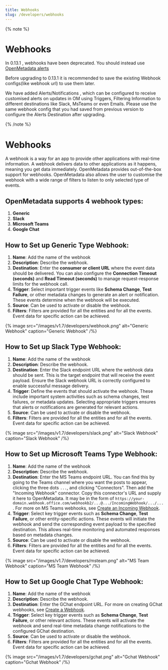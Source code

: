 ```yaml
---
title: Webhooks
slug: /developers/webhooks
---
```


{% note %}

# Webhooks

In 0.13.1 , webhooks have been deprecated. You should instead use [OpenMetadata alerts](/how-to-guides/admin-guide/alerts)

Before upgrading to 0.13.1 it is recommended to save the existing Webhook configs(like webhook url) to use them later.

We have added Alerts/Notifications , which can be configured to receive customised alerts on updates in OM using Triggers, Filtering Information to different destinations like Slack, MsTeams or even Emails.
Please use the same webhook config that you had saved from previous version to configure the Alerts Destination after upgrading.

{% /note %}

# Webhooks

A webhook is a way for an app to provide other applications with real-time information.
A webhook delivers data to other applications as it happens, meaning you get data immediately.
OpenMetadata provides out-of-the-box support for webhooks.
OpenMetadata also allows the user to customise the webhook with a wide range of filters to listen to only selected type of events.


## OpenMetadata supports 4 webhook types:
1. **Generic**
2. **Slack**
3. **Microsoft Teams**
4. **Google Chat**

## How to Set up Generic Type Webhook:
1. **Name**: Add the name of the webhook
2. **Description**: Describe the webhook.
3. **Destination**: Enter the **consumer or client URL** where the event data should be delivered. You can also configure the **Connection Timeout (seconds)** and **Read Timeout (seconds)** to manage request-response limits for the webhook call.
4. **Trigger**: Select important trigger events like **Schema Change**, **Test Failure**, or other metadata changes to generate an alert or notification. These events determine when the webhook will be executed.
5. **Source**: Can be used to activate or disable the webhook.
6. **Filters**: Filters are provided for all the entities and for all the events.
   Event data for specific action can be achieved.

{% image
src="/images/v1.7/developers/webhook.png"
alt="Generic Webhook"
caption="Generic Webhook"
/%}

## How to Set up Slack Type Webhook:
1. **Name**: Add the name of the webhook
2. **Description**: Describe the webhook.
3. **Destination**: Enter the Slack endpoint URL where the webhook data should be sent. This is the target endpoint that will receive the event payload. Ensure the Slack webhook URL is correctly configured to enable successful message delivery.
4. **Trigger**: Define the events that should activate the webhook. These include important system activities such as schema changes, test failures, or metadata updates. Selecting appropriate triggers ensures that alerts or notifications are generated for relevant actions.
5. **Source**: Can be used to activate or disable the webhook.
6. **Filters**: Filters are provided for all the entities and for all the events.
   Event data for specific action can be achieved.


{% image
src="/images/v1.7/developers/slack.png"
alt="Slack Webhook"
caption="Slack Webhook"
/%}

## How to Set up Microsoft Teams Type Webhook:
1. **Name**: Add the name of the webhook
2. **Description**: Describe the webhook.
3. **Destination**: Enter the MS Teams endpoint URL.  You can find this by going to the Teams channel where you want the posts to appear, clicking the three dots `...`, and clicking "Connectors".  Then add the "Incoming Webhook" connector.  Copy this connector's URL and supply it here to OpenMetadata.  It may be in the form of `https://your-domain.webhook.office.com/webhookb2/...@.../IncomingWebhook/.../...`.  For more on MS Teams webhooks, see [Create an Incoming Webhook](https://learn.microsoft.com/en-us/microsoftteams/platform/webhooks-and-connectors/how-to/add-incoming-webhook).
4. **Trigger**: Select key trigger events such as **Schema Change**, **Test Failure**, or other entity-specific actions. These events will initiate the webhook and send the corresponding event payload to the specified destination. This allows real-time monitoring and automated responses based on metadata changes.
5. **Source**: Can be used to activate or disable the webhook.
6. **Filters**: Filters are provided for all the entities and for all the events.
   Event data for specific action can be achieved.

{% image
src="/images/v1.7/developers/msteam.png"
alt="MS Team Webhook"
caption="MS Team Webhook"
/%} 

## How to Set up Google Chat Type Webhook:
1. **Name**: Add the name of the webhook
2. **Description**: Describe the webhook.
3. **Destination**: Enter the GChat endpoint URL.  For more on creating GChat webhooks, see [Create a Webhook](https://developers.google.com/chat/how-tos/webhooks#create_a_webhook).
4. **Trigger**: Select key trigger events such as **Schema Change**, **Test Failure**, or other relevant actions. These events will activate the webhook and send real-time metadata change notifications to the configured GChat destination.
5. **Source**: Can be used to activate or disable the webhook.
6. **Filters**: Filters are provided for all the entities and for all the events.
   Event data for specific action can be achieved.

{% image
src="/images/v1.7/developers/gchat.png"
alt="Gchat Webhook"
caption="Gchat Webhook"
/%} 